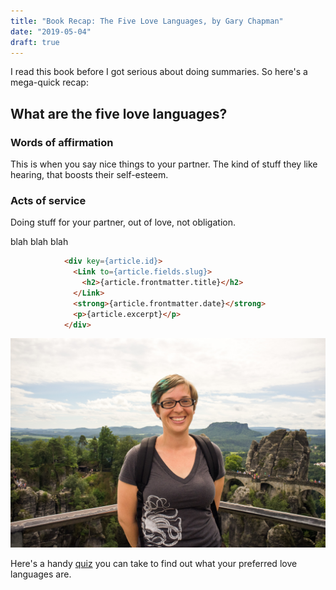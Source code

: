 ```yaml
---
title: "Book Recap: The Five Love Languages, by Gary Chapman"
date: "2019-05-04"
draft: true
---
```

I read this book before I got serious about doing summaries. So here's a mega-quick recap:

## What are the five love languages?
### Words of affirmation
This is when you say nice things to your partner. The kind of stuff they like hearing, that boosts their self-esteem.

### Acts of service
Doing stuff for your partner, out of love, not obligation.

blah blah blah
```html
            <div key={article.id}>
              <Link to={article.fields.slug}>
                <h2>{article.frontmatter.title}</h2>
              </Link>
              <strong>{article.frontmatter.date}</strong>
              <p>{article.excerpt}</p>
            </div>
```

![alt text](../../assets/images/me.jpg)


Here's a handy [quiz](https://www.5lovelanguages.com/profile/) you can take to find out what your preferred love languages are.
